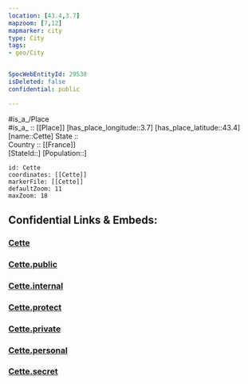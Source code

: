 ```yaml
---
location: [43.4,3.7] 
mapzoom: [7,12] 
mapmarker: city 
type: City
tags:
- geo/City


SpocWebEntityId: 29538
isDeleted: false
confidential: public

---
```

#is_a_/Place  
#is_a_ :: [[Place]] 
[has_place_longitude::3.7] 
[has_place_latitude::43.4] 
[name::Cette] 
State ::  
Country :: [[France]]  
[StateId::] 
[Population::] 



```leaflet
id: Cette
coordinates: [[Cette]] 
markerFile: [[Cette]] 
defaultZoom: 11 
maxZoom: 18
```


## Confidential Links & Embeds: 

### [Cette](/_Standards/Earth/Continent/Europe/Europe~West/France/regions~France/Occitanie/departments~Occitanie/Hérault/communes~Hérault/Montpellier/cities~Montpellier/Cette.md) 

### [Cette.public](/_public/Earth/Continent/Europe/Europe~West/France/regions~France/Occitanie/departments~Occitanie/Hérault/communes~Hérault/Montpellier/cities~Montpellier/Cette.public.md) 

### [Cette.internal](/_internal/Earth/Continent/Europe/Europe~West/France/regions~France/Occitanie/departments~Occitanie/Hérault/communes~Hérault/Montpellier/cities~Montpellier/Cette.internal.md) 

### [Cette.protect](/_protect/Earth/Continent/Europe/Europe~West/France/regions~France/Occitanie/departments~Occitanie/Hérault/communes~Hérault/Montpellier/cities~Montpellier/Cette.protect.md) 

### [Cette.private](/_private/Earth/Continent/Europe/Europe~West/France/regions~France/Occitanie/departments~Occitanie/Hérault/communes~Hérault/Montpellier/cities~Montpellier/Cette.private.md) 

### [Cette.personal](/_personal/Earth/Continent/Europe/Europe~West/France/regions~France/Occitanie/departments~Occitanie/Hérault/communes~Hérault/Montpellier/cities~Montpellier/Cette.personal.md) 

### [Cette.secret](/_secret/Earth/Continent/Europe/Europe~West/France/regions~France/Occitanie/departments~Occitanie/Hérault/communes~Hérault/Montpellier/cities~Montpellier/Cette.secret.md)

